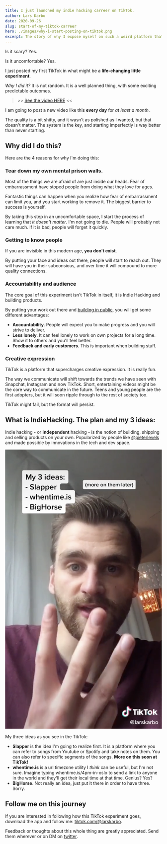 ```yaml
---
title: I just launched my indie hacking carreer on TikTok.
author: Lars Karbo
date: 2020-09-26
slug: start-of-my-tiktok-carreer
hero: ./images/why-i-start-posting-on-tiktok.png
excerpt: The story of why I expose myself on such a weird platform that nobody really understands.
---
```


Is it scary? Yes.

Is it uncomfortable? Yes.

I just posted my first TikTok in what might be a **life-changing little experiment**.

*Why I did it?* It is not random. It is a well planned thing, with some exciting predictable outcomes.

>\>> [See the video HERE](https://www.tiktok.com/@larskarbo/video/6876408841496562945?lang=en) <<

I am going to post a new video like this **every day** for *at least a month*.

The quality is a bit shitty, and it wasn't as polished as I wanted, but that doesn't matter. The system is the key, and starting imperfectly is way better than never starting.

## Why did I do this?

Here are the 4 reasons for why I'm doing this:

### Tear down my own mental prison walls.

Most of the things we are afraid of are just inside our heads. Fear of embarrassment have stoped people from doing what they love for ages.

Fantastic things can happen when you realize how fear of embarrassment can limit you, and you start working to remove it. The biggest barrier to success is yourself.

By taking this step in an uncomfortable space, I start the process of learning that *it doesn't matter*. I'm not going to die. People will probably not care much. If it is bad, people will forget it quickly.

### Getting to know people

If you are invisible in this modern age, **you don't exist**.

By putting your face and ideas out there, people will start to reach out. They will have you in their subconsious, and over time it will compound to more quality connections.

### Accountability and audience

The core goal of this experiment isn't TikTok in itself, it is Indie Hacking and building products.

By putting your work out there and [building in public](https://growthhacklist.com/methods/build-in-public), you will get some different advantages:

- **Accountability**. People will expect you to make progress and you will strive to deliver.
- **Less lonely**. It can feel lonely to work on own projects for a long time. Show it to others and you'll feel better.
- **Feedback and early customers**. This is important when building stuff.

### Creative expression

TikTok is a platform that supercharges creative expression. It is really fun.

The way we communicate will shift towards the trends we have seen with Snapchat, Instagram and now TikTok. Short, entertaining videos might be the core way to communicate in the future. Teens and young people are the first adopters, but it will soon ripple through to the rest of society too.

TikTok might fail, but the format will persist.

## What is IndieHacking. The plan and my 3 ideas:

Indie hacking - or **independent** hacking - is the notion of building, shipping and selling products on your own. Popularized by people like [@pieterlevels](https://levels.io/) and made possible by innovations in the tech and dev space.

![screenshot of 3 ideas screen](./images/3-ideas-v2.png)


My three ideas as you see in the TikTok:

- **Slapper** is the idea I'm going to realize first. It is a platform where you can refer to songs from Youtube or Spotify and take notes on them. You can also refer to specific segments of the songs. **More on this soon at TikTok!**
- **whentime.is** is a url timezone utility I *think* can be useful, but I'm not sure. Imagine typing whentime.is/4pm-in-oslo to send a link to anyone in the world and they'll get their local time at that time. Genius? Yes?
- **BigHorse**. Not really an idea, just put it there in order to have three. Sorry.

## Follow me on this journey

If you are interested in following how this TikTok experiment goes, download the app and follow me: [tiktok.com/@larskarbo](https://www.tiktok.com/@larskarbo/).

Feedback or thoughts about this whole thing are greatly appreciated. Send them wherever or on DM on [twitter](https://twitter.com/larskarbo).